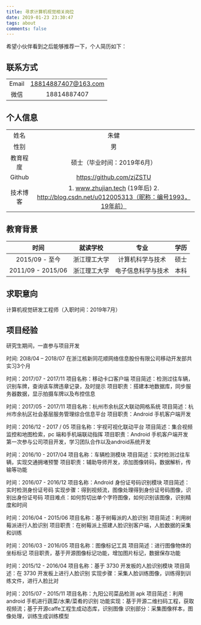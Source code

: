 ```yaml
---
title: 寻求计算机视觉相关岗位
date: 2019-01-23 23:30:47
tags: about
comments: false
---
```


希望小伙伴看到之后能够推荐一下，个人简历如下：

## 联系方式

|   |             |
|:-----:|:-------------------:|
| Email | 18814887407@163.com |
|  微信 |     18814887407     |

## 个人信息

|      |                                                                                  |
|:--------:|:-----------------------------------------------------------------------------------------:|
|   姓名   |                                            朱健                                           |
|   性别   |                                             男                                            |
| 教育程度 |                                硕士（毕业时间：2019年6月）                                |
|  Github  |                                 https://github.com/zjZSTU                                 |
| 技术博客 | 1. www.zhujian.tech (19年后) 2. http://blog.csdn.net/u012005313（昵称：编号1993，19年前） |

## 教育背景

|        时间       |   就读学校   |        专业        | 学历 |
|:-----------------:|:------------:|:------------------:|:----:|
|   2015/09 - 至今  | 浙江理工大学 |  计算机科学与技术  | 硕士 |
| 2011/09 - 2015/06 | 浙江理工大学 | 电子信息科学与技术 | 本科 |	

## 求职意向

计算机视觉研发工程师（入职时间：2019年7月）

## 项目经验

研究生期间，一直参与项目开发

时间: 20l8/04 – 2018/07
在浙江核新同花顺网络信息股份有限公司移动开发部共实习3个月

时间：2017/07 - 2017/11
项目名称：移动卡口客户端
项目简述：检测过往车辆，识别车牌，查询该车牌违章记录，及时提示
项目职责：搭建本地数据库，同步服务器数据，显示拍摄车牌以及布控信息

时间：2017/05 - 2017/11
项目名称：杭州市余杭区大联动网格系统
项目简述：杭州市余杭区社会基层服务管理综合信息平台
项目职责：Android 手机客户端开发

时间：2016/12 - 2017 / 05
项目名称：宇视可视化联动平台
项目简述：集合视频监控和地图检索，pc 端和手机端联动指挥
项目职责：Android 手机客户端开发
第一次参与公司项目开发，学习团队合作以及android系统开发

时间：2016/10 - 2017/04
项目名称：车辆检测模块
项目简述：实时检测过往车辆，实现交通拥堵预警
项目职责：辅助导师开发，添加图像转码，数据解析，传输等功能

时间：2016/07 - 2016/12
项目名称：Android 身份证号码识别模块
项目简述：实时检测身份证号码
实现步骤：得到视频流，图像处理得到身份证号码图像，识别出身份证号码
项目难点：如何剪切出单个字符图像，如何识别该图像，识别精度和时间

时间：2016/04 - 2015/06
项目名称：基于树莓派的人脸识别
项目简述：利用树莓派进行人脸识别
项目职责：在树莓派上搭建人脸识别客户端，人脸数据的采集和训练

时间：2016/03 - 2016/05
项目名称：图像标记工具
项目简述：进行图像物体的坐标标记
项目职责，基于开源图像标记功能，增加图片标记，数据保存功能

时间：2015/12 - 2016/04
项目名称：基于 3730 开发板的人脸识别模块
项目简述：在 3730 开发板上进行人脸识别
实现步骤：采集人脸训练图像，训练得到训练文件，进行人脸比对

时间：2015/07 - 2015/11
项目名称：九阳公司菜品检测 apk
项目简述：利用 android 手机进行蔬菜/水果/菜肴的识别
功能实现：基于开源二维扫码工程，获取视频流；基于开源caffe工程生成动态库，识别图像
识别部分：采集图像样本，图像处理，训练生成训练模型
